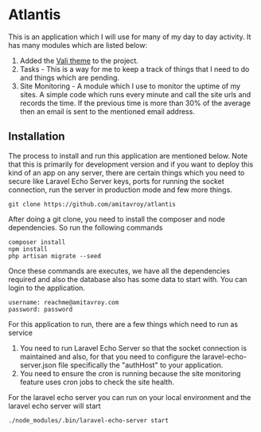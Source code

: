 # Atlantis

This is an application which I will use for many of my day to day activity. It has many modules which are listed below:

1. Added the [Vali theme](https://pratikborsadiya.in/vali-admin/) to the project.
2. Tasks - This is a way for me to keep a track of things that I need to do and things which are pending.
3. Site Monitoring - A module which I use to monitor the uptime of my sites. A simple code which runs every minute and call the site urls and records the time. If the previous time is more than 30% of the average then an email is sent to the mentioned email address.

## Installation
The process to install and run this application are mentioned below. Note that this is primarily for development version and if you want to deploy this kind of an app on any server, there are certain things which you need to secure like Laravel Echo Server keys, ports for running the socket connection, run the server in production mode and few more things.

```
git clone https://github.com/amitavroy/atlantis
```

After doing a git clone, you need to install the composer and node dependencies. So run the following commands

```
composer install
npm install
php artisan migrate --seed
```

Once these commands are executes, we have all the dependencies required and also the database also has some data to start with. You can login to the application.

```
username: reachme@amitavroy.com
password: password
```

For this application to run, there are a few things which need to run as service 
1. You need to run Laravel Echo Server so that the socket connection is maintained and also, for that you need to configure the laravel-echo-server.json file specifically the "authHost" to your application.
2. You need to ensure the cron is running because the site monitoring feature uses cron jobs to check the site health.

For the laravel echo server you can run on your local environment and the laravel echo server will start
```
./node_modules/.bin/laravel-echo-server start
```
